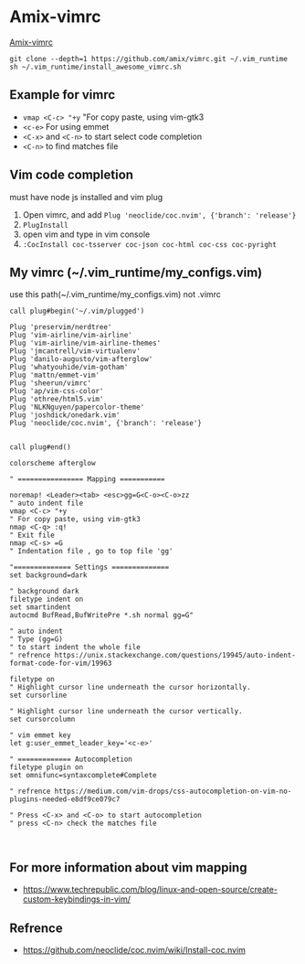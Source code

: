 # Amix-vimrc
[Amix-vimrc](https://github.com/amix/vimrc)

`
git clone --depth=1 https://github.com/amix/vimrc.git ~/.vim_runtime
sh ~/.vim_runtime/install_awesome_vimrc.sh
`

## Example for vimrc
- `vmap <C-c> "+y`
"For copy paste, using vim-gtk3
- `<c-e>`
For using emmet 
- `<C-x>` and `<C-n>` to start select code completion 
- `<C-n>` to find matches file 

## Vim code completion
must have node js installed and vim plug 
1. Open vimrc, and add `Plug 'neoclide/coc.nvim', {'branch': 'release'}`
2. `PlugInstall`
3. open vim and type in vim console 
4. `:CocInstall coc-tsserver coc-json coc-html coc-css coc-pyright`


## My vimrc (~/.vim_runtime/my_configs.vim)
use this path(~/.vim_runtime/my_configs.vim) not .vimrc
```
call plug#begin('~/.vim/plugged')

Plug 'preservim/nerdtree'
Plug 'vim-airline/vim-airline'
Plug 'vim-airline/vim-airline-themes'
Plug 'jmcantrell/vim-virtualenv'
Plug 'danilo-augusto/vim-afterglow'
Plug 'whatyouhide/vim-gotham'
Plug 'mattn/emmet-vim'
Plug 'sheerun/vimrc'
Plug 'ap/vim-css-color'
Plug 'othree/html5.vim'
Plug 'NLKNguyen/papercolor-theme'
Plug 'joshdick/onedark.vim'
Plug 'neoclide/coc.nvim', {'branch': 'release'}


call plug#end()

colorscheme afterglow

" ================ Mapping ===========

noremap! <Leader><tab> <esc>gg=G<C-o><C-o>zz 
" auto indent file 
vmap <C-c> "+y
" For copy paste, using vim-gtk3
nmap <C-q> :q! 
" Exit file 
nmap <C-s> =G
" Indentation file , go to top file 'gg'

"============== Settings ==============
set background=dark

" background dark 
filetype indent on
set smartindent
autocmd BufRead,BufWritePre *.sh normal gg=G" 

" auto indent 
" Type (gg=G)
" to start indent the whole file 
" refrence https://unix.stackexchange.com/questions/19945/auto-indent-format-code-for-vim/19963

filetype on 
" Highlight cursor line underneath the cursor horizontally.
set cursorline

" Highlight cursor line underneath the cursor vertically.
set cursorcolumn

" vim emmet key 
let g:user_emmet_leader_key='<c-e>'

" ============= Autocompletion
filetype plugin on 
set omnifunc=syntaxcomplete#Complete

" refrence https://medium.com/vim-drops/css-autocompletion-on-vim-no-plugins-needed-e8df9ce079c7

" Press <C-x> and <C-o> to start autocompletion
" press <C-n> check the matches file 



```


## For more information about vim mapping
- https://www.techrepublic.com/blog/linux-and-open-source/create-custom-keybindings-in-vim/


## Refrence 
- https://github.com/neoclide/coc.nvim/wiki/Install-coc.nvim

